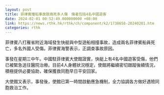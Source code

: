 ```yaml
---
layout: post
title: 菲律賓撞船事故致兩死多人傷　傷者包括4名中國遊客
date: 2024-02-01 00:52:49.000000000 +08:00
link: https://news.rthk.hk/rthk/ch/component/k2/1738658-20240201.htm
categories: rthk
---
```


菲律賓八打雁省附近海域發生快艇與中型遊船相撞事故，造成兩名菲律賓船員死亡，多名外國人受傷。菲律賓海警表示，正調查事故原因。

事發在星期三中午。中國駐菲律賓大使館證實，快艇上有4名中國遊客受傷，他們已被緊急送往醫院治療。目前4人身體狀況穩定，使館將繼續密切跟蹤後續情況，積極提供必要協助，確保獲救同胞早日平安回家。

大使館又表示，事發後，使館已第一時間啟動應急機制，全力協調各方做好遇險同胞救治工作。

